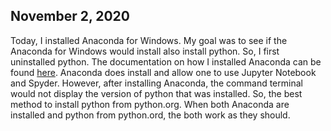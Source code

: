 ## November 2, 2020

Today, I installed Anaconda for Windows. My goal was to see if the Anaconda for Windows would install also install python. So, I first uninstalled python. The documentation on how I installed Anaconda can be found [here](https://docs.google.com/document/d/12sHhiw5txSesbleHt-_Q4KMpa-jSpMhNcIE7BVjdjco/edit?usp=sharing). Anaconda does install and allow one to use Jupyter Notebook and Spyder. However, after installing Anaconda, the command terminal would not display the version of python that was installed. So, the best method to install python from python.org. When both Anaconda are installed and python from python.ord, the both work as they should.
